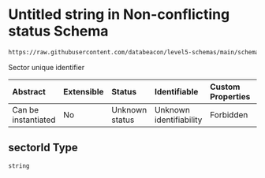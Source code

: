 # Untitled string in Non-conflicting status Schema

```txt
https://raw.githubusercontent.com/databeacon/level5-schemas/main/schemas/streaming/blender/nct.schema.json#/properties/sectorId
```

Sector unique identifier

| Abstract            | Extensible | Status         | Identifiable            | Custom Properties | Additional Properties | Access Restrictions | Defined In                                                                              |
| :------------------ | :--------- | :------------- | :---------------------- | :---------------- | :-------------------- | :------------------ | :-------------------------------------------------------------------------------------- |
| Can be instantiated | No         | Unknown status | Unknown identifiability | Forbidden         | Allowed               | none                | [nct.schema.json\*](../../out/streaming/blender/nct.schema.json "open original schema") |

## sectorId Type

`string`
